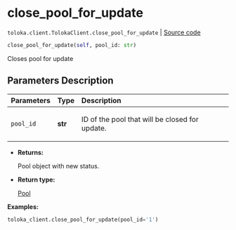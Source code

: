 # close_pool_for_update
`toloka.client.TolokaClient.close_pool_for_update` | [Source code](https://github.com/Toloka/toloka-kit/blob/v0.1.26/src/client/__init__.py#L40)

```python
close_pool_for_update(self, pool_id: str)
```

Closes pool for update

## Parameters Description

| Parameters | Type | Description |
| :----------| :----| :-----------|
`pool_id`|**str**|<p>ID of the pool that will be closed for update.</p>

* **Returns:**

  Pool object with new status.

* **Return type:**

  [Pool](toloka.client.pool.Pool.md)

**Examples:**

```python
toloka_client.close_pool_for_update(pool_id='1')
```
